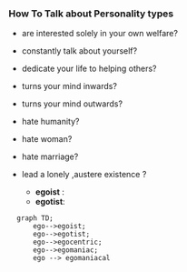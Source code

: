 

### How To Talk about Personality types


  - are interested solely in your own welfare?
  - constantly talk about yourself?
  - dedicate your life to helping others?
  - turns your mind inwards?
  - turns your mind outwards?
  - hate humanity?
  - hate woman?
  - hate marriage?
  - lead a lonely ,austere existence ?
  
      - **egoist** :
      - **egotist**:

```mermaid
  graph TD;
      ego-->egoist;
      ego-->egotist;
      ego-->egocentric;
      ego-->egomaniac;
      ego --> egomaniacal

```
